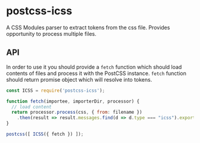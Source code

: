 postcss-icss
============

A CSS Modules parser to extract tokens from the css file. Provides opportunity to process multiple files.

## API

In order to use it you should provide a `fetch` function which should load contents of files and process it with the PostCSS instance.
`fetch` function should return  promise object which will resolve into tokens.

```js
const ICSS = require('postcss-icss');

function fetch(importee, importerDir, processor) {
  // load content
  return processor.process(css, { from: filename })
    .then(result => result.messages.find(d => d.type === "icss").exportTokens);
}

postcss([ ICSS({ fetch }) ]);
```
